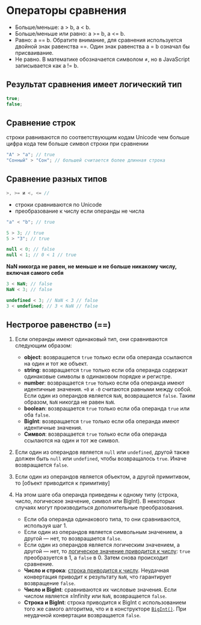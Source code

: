 # Операторы сравнения

-   Больше/меньше: a > b, a < b.
-   Больше/меньше или равно: a >= b, a <= b.
-   Равно: a == b. Обратите внимание, для сравнения используется двойной знак равенства ==. Один знак равенства a = b означал бы присваивание.
-   Не равно. В математике обозначается символом ≠, но в JavaScript записывается как a != b.

## Результат сравнения имеет логический тип

```js
true;
false;
```

## Сравнение строк

строки равниваются по соответствующим кодам Unicode чем больше цифра кода тем больше символ строки при сравнении

```js
"А" > "а"; // true
"Сонный" > "Сон"; // большей считается более длинная строка
```

## Сравнение разных типов

```js
>, >= и <, <= //

```

-   строки сравниваются по Unicode
-   преобразование к числу если операнды не числа

```js
"a" < "b"; // true

5 > 3; // true
5 > "3"; // true

null < 0; // false
null < 1; // 0 < 1 // true
```

**NaN никогда не равен, не меньше и не больше никакому числу, включая самого себя**

```js
3 < NaN; // false
NaN < 3; // false

undefined < 3; // NaN < 3 // false
3 < undefined; // 3 < NaN // false
```

## Нестрогое равенство (==)

1. Если операнды имеют одинаковый тип, они сравниваются следующим образом:

    - **object**: возвращается `true` только если оба операнда ссылаются на один и тот же объект.
    - **string**: возвращается `true` только если оба операнда содержат одинаковые символы в одинаковом порядке и регистре.
    - **number**: возвращается `true` только если оба операнда имеют идентичные значения. `+0` и `-0` считаются равными между собой. Если один из операндов является `NaN`, возвращается `false`. Таким образом, `NaN` никогда не равен `NaN`.
    - **boolean**: возвращается `true` только если оба операнда `true` или оба `false`.
    - **BigInt**: возвращается `true` только если оба операнда имеют идентичные значения.
    - **Символ**: возвращается `true` только если оба операнда ссылаются на один и тот же символ.

2. Если один из операндов является `null` или `undefined`, другой также должен быть `null` или `undefined`, чтобы возвращалось `true`. Иначе возвращается `false`.

3. Если один из операндов является объектом, а другой примитивом, то [объект приводится к примитиву]

4. На этом шаге оба операнда приведены к одному типу (строка, число, логическое значение, символ или BigInt). В некоторых случаях могут производиться дополнительные преобразования.
    - Если оба операнда одинакового типа, то они сравниваются, используя шаг 1.
    - Если один из операндов является символьным значением, а другой — нет, то возвращается `false`.
    - Если один из операндов является логическим значением, а другой — нет, то [логическое значение приводится к числу](https://tc39.es/ecma262/multipage/abstract-operations.html#sec-tonumber): `true` преобразуется в 1, а `false` в 0. Затем снова происходит сравнение.
    - **Число и строка**: [строка приводится к числу](https://developer.mozilla.org/ru/docs/Web/JavaScript/Reference/Global_Objects/Number#%D0%BE%D0%BF%D0%B8%D1%81%D0%B0%D0%BD%D0%B8%D0%B5). Неудачная конвертация приводит к результату `NaN`, что гарантирует возвращение `false`.
    - **Число и BigInt**: сравниваются их числовые значения. Если числом является ±Infinity или `NaN`, возвращается `false`.
    - **Строка и BigInt**: строка приводится к BigInt с использованием того же самого алгоритма, что и в конструкторе [`BigInt()`](https://developer.mozilla.org/en-US/docs/Web/JavaScript/Reference/Global_Objects/BigInt/BigInt). При неудачной конвертации возвращается `false`.
